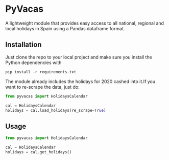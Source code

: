 # PyVacas

A lightweight module that provides easy access to all national, regional and local holidays in Spain using a Pandas dataframe format.

## Installation

Just clone the repo to your local project and make sure you install the Python dependencies with

```
pip install -r requirements.txt
```


The module already includes the holidays for 2020 cashed into it.If you want to re-scrape the data, just do:

```python
from pyvacas import HolidaysCalendar

cal = HolidaysCalendar
holidays = cal.load_holidays(re_scrape=True)
```


## Usage

```python
from pyvacas import HolidaysCalendar

cal = HolidaysCalendar
holidays = cal.get_holidays()
```
